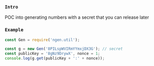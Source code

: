 
### `Intro`
POC into generating numbers with a secret that you can release later

### `Example`

``` javascript
const Gen = require('ngen.util');

const g = new Gen('8PILspWVIRmYYmxjDX3G'); // secret
const publicKey = '8gNz9DrywX', nonce = 1;
console.log(g.get(publicKey + ':' + nonce));
```